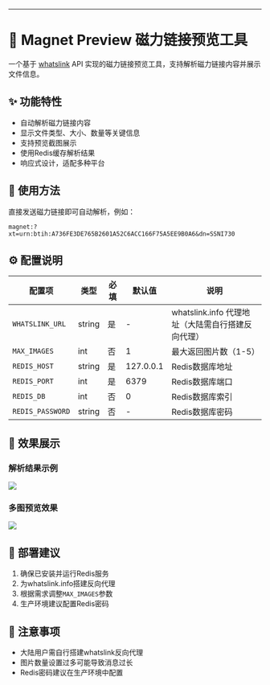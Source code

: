 
---

# 🧲 Magnet Preview 磁力链接预览工具

一个基于 [whatslink](https://whatslink.info) API 实现的磁力链接预览工具，支持解析磁力链接内容并展示文件信息。

## ✨ 功能特性

- 自动解析磁力链接内容
- 显示文件类型、大小、数量等关键信息
- 支持预览截图展示
- 使用Redis缓存解析结果
- 响应式设计，适配多种平台

## 🚀 使用方法

直接发送磁力链接即可自动解析，例如：

```
magnet:?xt=urn:btih:A736FE3DE765B2601A52C6ACC166F75A5EE9B0A6&dn=SSNI730
```

## ⚙️ 配置说明

| 配置项           | 类型   | 必填 | 默认值    | 说明                                              |
| ---------------- | ------ | ---- | --------- | ------------------------------------------------- |
| `WHATSLINK_URL`  | string | 是   | -         | whatslink.info 代理地址（大陆需自行搭建反向代理） |
| `MAX_IMAGES`     | int    | 否   | 1         | 最大返回图片数（1-5）                             |
| `REDIS_HOST`     | string | 是   | 127.0.0.1 | Redis数据库地址                                   |
| `REDIS_PORT`     | int    | 是   | 6379      | Redis数据库端口                                   |
| `REDIS_DB`       | int    | 否   | 0         | Redis数据库索引                                   |
| `REDIS_PASSWORD` | string | 否   | -         | Redis数据库密码                                   |

## 📸 效果展示

### 解析结果示例

![](https://netdisc.smartapi.com.cn/d/BQACAgUAAxkBAAM4aHHUNyfMQW_sS3BB37f_hbCmPLoAAoQWAAJbQJBXtvY577PmJUw2BA)

### 多图预览效果

![](https://netdisc.smartapi.com.cn/d/BQACAgUAAxkBAAM7aHHUn894WtSmA5PS7KI5J0HeQNYAAoUWAAJbQJBXetbR7lKQB5g2BA)

## 🔧 部署建议

1. 确保已安装并运行Redis服务
2. 为whatslink.info搭建反向代理
3. 根据需求调整`MAX_IMAGES`参数
4. 生产环境建议配置Redis密码

## 📝 注意事项

- 大陆用户需自行搭建whatslink反向代理
- 图片数量设置过多可能导致消息过长
- Redis密码建议在生产环境中配置